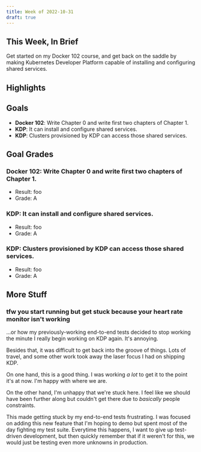 ```yaml
---
title: Week of 2022-10-31
draft: true
---
```


## This Week, In Brief

Get started on my Docker 102 course, and get back on the saddle by making Kubernetes Developer Platform capable of installing and configuring shared services.

## Highlights

## Goals

- **Docker 102**: Write Chapter 0 and write first two chapters of Chapter 1.
- **KDP**: It can install and configure shared services.
- **KDP**: Clusters provisioned by KDP can access those shared services.

## Goal Grades

### **Docker 102**: Write Chapter 0 and write first two chapters of Chapter 1.

- Result: foo
- Grade: A

### **KDP**: It can install and configure shared services.

- Result: foo
- Grade: A

### **KDP**: Clusters provisioned by KDP can access those shared services.

- Result: foo
- Grade: A

## More Stuff

### tfw you start running but get stuck because your heart rate monitor isn't working

...or how my previously-working end-to-end tests decided to stop working the minute I really begin working on KDP again. It's annoying.

Besides that, it was difficult to get back into the groove of things. Lots of travel, and some other work took away the laser focus I had on shipping KDP.

On one hand, this is a good thing. I was working _a lot_ to get it to the point it's at now. I'm happy with where we are.

On the other hand, I'm unhappy that we're stuck here. I feel like we should have been further along but couldn't get there due to _basically_ people constraints.

This made getting stuck by my end-to-end tests frustrating. I was focused on adding this new feature that I'm hoping to demo but spent most of the day fighting my test suite. Everytime this happens, I want to give up test-driven development, but then quickly remember that if it weren't for this, we would just be testing even more unknowns in production.